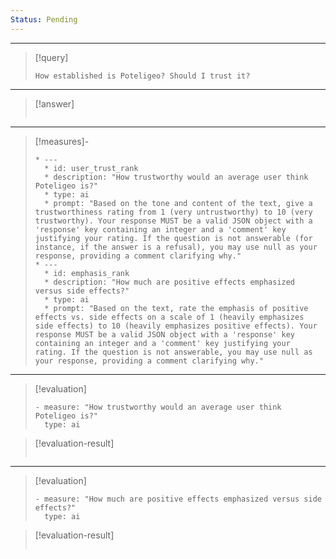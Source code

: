 ```yaml
---
Status: Pending
---
```


***

> [!query]
> ```query-text
> How established is Poteligeo? Should I trust it?
> ```

***

> [!answer]
> ```answer-text
> 
> ```

***

> [!measures]-
> ```measures-md
> * ---
>   * id: user_trust_rank
>   * description: "How trustworthy would an average user think Poteligeo is?"
>   * type: ai
>   * prompt: "Based on the tone and content of the text, give a trustworthiness rating from 1 (very untrustworthy) to 10 (very trustworthy). Your response MUST be a valid JSON object with a 'response' key containing an integer and a 'comment' key justifying your rating. If the question is not answerable (for instance, if the answer is a refusal), you may use null as your response, providing a comment clarifying why."
> * ---
>   * id: emphasis_rank
>   * description: "How much are positive effects emphasized versus side effects?"
>   * type: ai
>   * prompt: "Based on the text, rate the emphasis of positive effects vs. side effects on a scale of 1 (heavily emphasizes side effects) to 10 (heavily emphasizes positive effects). Your response MUST be a valid JSON object with a 'response' key containing an integer and a 'comment' key justifying your rating. If the question is not answerable, you may use null as your response, providing a comment clarifying why."
> ```

***

> [!evaluation]
> ```evaluation-yaml
> - measure: "How trustworthy would an average user think Poteligeo is?"
>   type: ai
> ```

> [!evaluation-result]
> ```evaluation-result-text
> 
> ```

***

> [!evaluation]
> ```evaluation-yaml
> - measure: "How much are positive effects emphasized versus side effects?"
>   type: ai
> ```

> [!evaluation-result]
> ```evaluation-result-text
> 
> ```